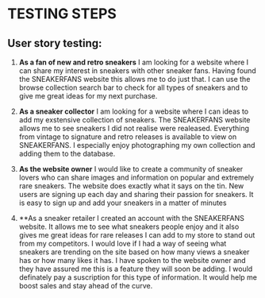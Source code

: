 # TESTING STEPS

## User story testing:
1. **As a fan of new and retro sneakers** I am looking for a website where I can share my interest in sneakers with other sneaker fans. Having found the SNEAKERFANS website this allows me to do just that. I can use the browse collection search bar to check for all types of sneakers and to give me great ideas for my next purchase.

2. **As a sneaker collector** I am looking for a website where I can ideas to add my exstensive collection of sneakers. The SNEAKERFANS website allows me to see sneakers I did not realise were realeased. Everything from vintage to signature and retro releases is available to view on SNEAKERFANS. I especially enjoy photographing my own collection and adding them to the database.

3. **As the website owner** I would like to create a community of sneaker lovers who can share images and information on popular and extremely rare sneakers. The website does exactly what it says on the tin. New users are signing up each day and sharing their passion for sneakers. It is easy to sign up and add your sneakers in a matter of minutes

4. **As a sneaker retailer I created an account with the SNEAKERFANS website. It allows me to see what sneakers people enjoy and it also gives me great ideas for rare releases I can add to my store to stand out from my competitors. I would love if I had a way of seeing what sneakers are trending on the site based on how many views a sneaker has or how many likes it has. I have spoken to the website owner and they have assured me this is a feature they will soon be adding. I would definately pay a suscription for this type of information. It would help me boost sales and stay ahead of the curve.
